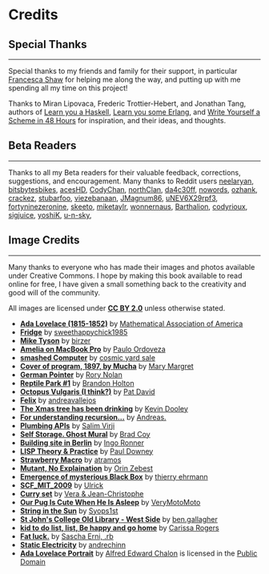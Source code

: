 Credits
=======

<h2>Special Thanks</h2> <hr/>

<p>Special thanks to my friends and family for their support, in particular <a href="https://twitter.com/chessshaw">Francesca Shaw</a> for helping me along the way, and putting up with me spending all my time on this project!</p>

<p>Thanks to Miran Lipovaca, Frederic Trottier-Hebert, and Jonathan Tang, authors of <a href="http://learnyouahaskell.com/">Learn you a Haskell</a>, <a href="http://learnyousomeerlang.com/">Learn you some Erlang</a>, and <a href="http://en.wikibooks.org/wiki/Write_Yourself_a_Scheme_in_48_Hours">Write Yourself a Scheme in 48 Hours</a> for inspiration, and their ideas, and thoughts.</p>


<h2>Beta Readers</h2> <hr/>

<p>Thanks to all my Beta readers for their valuable feedback, corrections, suggestions, and encouragement. Many thanks to Reddit users
  <a href="http://www.reddit.com/user/neelaryan">neelaryan</a>,
  <a href="http://www.reddit.com/user/bitsbytesbikes">bitsbytesbikes</a>,
  <a href="http://www.reddit.com/user/acesHD">acesHD</a>,
  <a href="http://www.reddit.com/user/CodyChan">CodyChan</a>,
  <a href="http://www.reddit.com/user/northClan">northClan</a>,
  <a href="http://www.reddit.com/user/da4c30ff">da4c30ff</a>,
  <a href="http://www.reddit.com/user/nowords">nowords</a>,
  <a href="http://www.reddit.com/user/ozhank">ozhank</a>,
  <a href="http://www.reddit.com/user/crackez">crackez</a>,
  <a href="http://www.reddit.com/user/stubarfoo">stubarfoo</a>,
  <a href="http://www.reddit.com/user/viezebanaan">viezebanaan</a>,
  <a href="http://www.reddit.com/user/JMagnum86">JMagnum86</a>,
  <a href="http://www.reddit.com/user/uNEV6X29rpf3">uNEV6X29rpf3</a>,
  <a href="http://www.reddit.com/user/fortyninezeronine">fortyninezeronine</a>,
  <a href="http://www.reddit.com/user/skeeto">skeeto</a>,
  <a href="http://www.reddit.com/user/miketaylr">miketaylr</a>,
  <a href="http://www.reddit.com/user/wonnernaus">wonnernaus</a>,
  <a href="http://www.reddit.com/user/Barthalion">Barthalion</a>,
  <a href="http://www.reddit.com/user/codyrioux">codyrioux</a>,
  <a href="http://www.reddit.com/user/sigjuice">sigjuice</a>,
  <a href="http://www.reddit.com/user/yoshiK">yoshiK</a>,
  <a href="http://www.reddit.com/user/u-n-sky">u-n-sky</a>,
</p>


<h2>Image Credits</h2> <hr/>

<p>Many thanks to everyone who has made their images and photos available under Creative Commons. I hope by making this book available to read online for free, I have given a small something back to the creativity and good will of the community.</p>

<p>All images are licensed under <strong><a href="http://creativecommons.org/licenses/by/2.0/">CC BY 2.0</a></strong> unless otherwise stated.</p>

<ul>
  <li><strong><a href="http://www.flickr.com/photos/maaorg/5506899613/in/photostream/">Ada Lovelace (1815-1852)</a></strong> by <a href="http://www.flickr.com/photos/maaorg/">Mathematical Association of America</a></li>

  <li><strong><a href="http://www.flickr.com/photos/sweetjewels/2471862881/">Fridge</a></strong> by <a href="http://www.flickr.com/photos/sweetjewels/">sweethappychick1985</a></li></li>

  <li><strong><a href="http://www.flickr.com/photos/birzer/5523787875/in/photostream/">Mike Tyson</a></strong> by <a href="http://www.flickr.com/photos/birzer/">birzer</a></li></li>

  <li><strong><a href="http://www.flickr.com/photos/brownpau/11453248476/">Amelia on MacBook Pro</a></strong> by <a href="http://www.flickr.com/photos/brownpau/">Paulo Ordoveza</a></li>

  <li><strong><a href="http://www.flickr.com/photos/cosmicyardsale/3505255854/">smashed Computer</a></strong> by <a href="http://www.flickr.com/photos/cosmicyardsale/">cosmic yard sale</a></li>

  <li><strong><a href="http://www.flickr.com/photos/double-m2/5563643510/">Cover of program, 1897, by Mucha</a></strong> by <a href="http://www.flickr.com/photos/double-m2/">Mary Margret</a></li>

  <li><strong><a href="http://www.flickr.com/photos/rorynolanphotos/3956684616/">German Pointer</a></strong> by <a href="http://www.flickr.com/photos/rorynolanphotos/">Rory Nolan</a></li>

  <li><strong><a href="http://www.flickr.com/photos/24619260@N00/7912874890/in/photostream/">Reptile Park #1</a></strong> by <a href="http://www.flickr.com/photos/24619260@N00/">Brandon Holton</a></li>

  <li><strong><a href="http://www.flickr.com/photos/patdavid/8477588360/">Octopus Vulgaris (I think?)</a></strong> by <a href="http://www.flickr.com/photos/patdavid/">Pat David</a></li>

  <li><strong><a href="http://www.flickr.com/photos/genewolf/177857670/in/photostream/">Felix</a></strong> by <a href="http://www.flickr.com/photos/genewolf/">andreavallejos</a></li>

  <li><strong><a href="http://www.flickr.com/photos/pagedooley/5401818933/">The Xmas tree has been drinking</a></strong> by <a href="http://www.flickr.com/photos/pagedooley/">Kevin Dooley</a></li>

  <li><strong><a href="http://www.flickr.com/photos/124330160/3072292718/">For understanding recursion...</a></strong> by <a href="http://www.flickr.com/photos/124330160/">Andreas.</a></li>

  <li><strong><a href="http://www.flickr.com/photos/salim/2772443049/in/photostream/">Plumbing APIs</a></strong> by <a href="http://www.flickr.com/photos/salim/">Salim Virji</a></li>

  <li><strong><a href="http://www.flickr.com/photos/bradfordcoy/3329523810/in/photostream/">Self Storage. Ghost Mural</a></strong> by <a href="http://www.flickr.com/photos/bradfordcoy/">Brad Coy</a></li>

  <li><strong><a href="http://www.flickr.com/photos/25143217@N05/4865529446/in/photostream/">Building site in Berlin</a></strong> by <a href="http://www.flickr.com/photos/25143217@N05/">Ingo Ronner</a></li>

  <li><strong><a href="http://www.flickr.com/photos/psd/4220807/in/photostream/">LISP Theory &amp; Practice</a></strong> by <a href="http://www.flickr.com/photos/psd/">Paul Downey</a></li>

  <li><strong><a href="http://www.flickr.com/photos/atramos/6878730173/">Strawberry Macro</a></strong> by <a href="http://www.flickr.com/photos/atramos/">atramos</a></li>

  <li><strong><a href="http://www.flickr.com/photos/orinrobertjohn/5569090143/">Mutant, No Explaination</a></strong> by <a href="http://www.flickr.com/photos/orinrobertjohn/5569090143/">Orin Zebest</a></li>

  <li><strong><a href="http://www.flickr.com/photos/home_of_chaos/6332465890/">Emergence of mysterious Black Box</a></strong> by <a href="http://www.flickr.com/photos/home_of_chaos/">thierry ehrmann</a></li>

  <li><strong><a href="http://www.flickr.com/photos/ulrick/3322150017/">SCF_MIT_2009</a></strong> by <a href="http://www.flickr.com/photos/ulrick/">Ulrick</a></li>

  <li><strong><a href="http://www.flickr.com/photos/10630381@N03/2344177551/">Curry set</a></strong> by <a href="http://www.flickr.com/photos/magical-world/">Vera &amp; Jean-Christophe</a></li>

  <li><strong><a href="http://www.flickr.com/photos/30461626@N07/4692936866/in/photostream/">Our Pug Is Cute When He Is Asleep</a></strong> by <a href="http://www.flickr.com/photos/30461626@N07/">VeryMotoMoto</a></li>

  <li><strong><a href="http://www.flickr.com/photos/syops1st/8610153820/">String in the Sun</a></strong> by <a href="http://www.flickr.com/photos/syops1st/">Syops1st</a></li>

  <!--<li><strong><a href="http://www.flickr.com/photos/gdominici/266742640/">Minimalism</a></strong> by <a href="http://www.flickr.com/photos/gdominici/">Gianni Dominici</a></strong></li>-->

  <li><strong><a href="http://www.flickr.com/photos/bengallagher/4100757279/">St John's College Old Library - West Side</a></strong> by <a href="http://www.flickr.com/photos/bengallagher/">ben.gallagher</a></li>

  <li><strong><a href="http://www.flickr.com/photos/rog2bark/3437630552/">kid to do list, list, Be happy and go home</a></strong> by <a href="http://www.flickr.com/photos/rog2bark/">Carissa Rogers</a></li>

  <li><strong><a href="http://www.flickr.com/photos/nggalai/6340525770/">Fat luck.</a></strong> by <a href="http://www.flickr.com/photos/nggalai/">Sascha Erni, .rb</a></li>

  <li><strong><a href="http://www.flickr.com/photos/andrec/7827516246/">Static Electricity</a></strong> by <a href="http://www.flickr.com/photos/andrec/">andrechinn</a></li>

  <li><strong><a href="http://commons.wikimedia.org/wiki/File:Ada_Lovelace_portrait.jpg">Ada Lovelace Portrait</a></strong> by <a href="http://en.wikipedia.org/wiki/Alfred_Edward_Chalon">Alfred Edward Chalon</a> is licensed in the <a href="http://en.wikipedia.org/wiki/Public_Domain">Public Domain</a></li>

</ul>